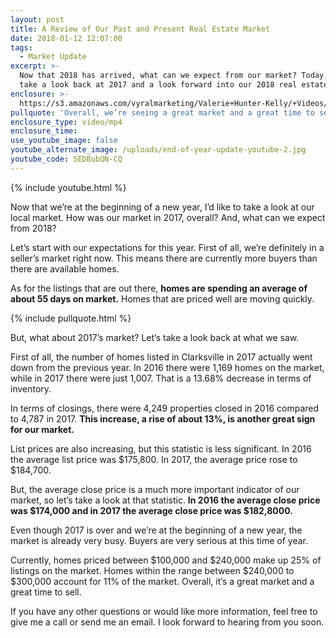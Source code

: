 ```yaml
---
layout: post
title: A Review of Our Past and Present Real Estate Market
date: 2018-01-12 12:07:00
tags:
  - Market Update
excerpt: >-
  Now that 2018 has arrived, what can we expect from our market? Today, let’s
  take a look back at 2017 and a look forward into our 2018 real estate market.
enclosure: >-
  https://s3.amazonaws.com/vyralmarketing/Valerie+Hunter-Kelly/+Videos/2018/January/Clarksville%252C+Tennessee+Real+Estate+Agent-+A+Review+of+Our+Past+and+Present+Real+Estate+Market.mp4
pullquote: 'Overall, we’re seeing a great market and a great time to sell.'
enclosure_type: video/mp4
enclosure_time:
use_youtube_image: false
youtube_alternate_image: /uploads/end-of-year-update-youtube-2.jpg
youtube_code: SEDBubQN-CQ
---
```



{% include youtube.html %}

Now that we’re at the beginning of a new year, I’d like to take a look at our local market. How was our market in 2017, overall? And, what can we expect from 2018?

Let’s start with our expectations for this year. First of all, we’re definitely in a seller’s market right now. This means there are currently more buyers than there are available homes.

As for the listings that are out there, **homes are spending an average of about 55 days on market.** Homes that are priced well are moving quickly.

{% include pullquote.html %}

But, what about 2017’s market? Let’s take a look back at what we saw.

First of all, the number of homes listed in Clarksville in 2017 actually went down from the previous year. In 2016 there were 1,169 homes on the market, while in 2017 there were just 1,007. That is a 13.68% decrease in terms of inventory.

In terms of closings, there were 4,249 properties closed in 2016 compared to 4,787 in 2017. **This increase, a rise of about 13%, is another great sign for our market.**

List prices are also increasing, but this statistic is less significant. In 2016 the average list price was $175,800. In 2017, the average price rose to $184,700.

But, the average close price is a much more important indicator of our market, so let’s take a look at that statistic. **In 2016 the average close price was $174,000 and in 2017 the average close price was $182,8000.**

Even though 2017 is over and we’re at the beginning of a new year, the market is already very busy. Buyers are very serious at this time of year.

Currently, homes priced between $100,000 and $240,000 make up 25% of listings on the market. Homes within the range between $240,000 to $300,000 account for 11% of the market. Overall, it’s a great market and a great time to sell.

If you have any other questions or would like more information, feel free to give me a call or send me an email. I look forward to hearing from you soon.